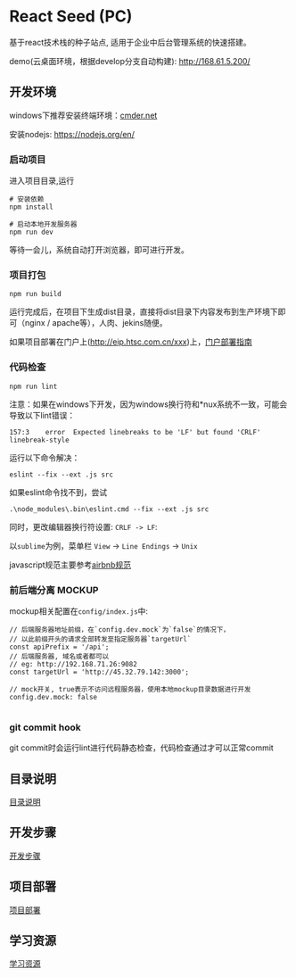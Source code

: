 
# React Seed (PC)

基于react技术栈的种子站点, 适用于企业中后台管理系统的快速搭建。

demo(云桌面环境，根据develop分支自动构建): http://168.61.5.200/

## 开发环境

windows下推荐安装终端环境：[cmder.net](http://cmder.net/)

安装nodejs: https://nodejs.org/en/

### 启动项目

进入项目目录,运行

```
# 安装依赖
npm install

# 启动本地开发服务器
npm run dev
```

等待一会儿，系统自动打开浏览器，即可进行开发。

### 项目打包

```
npm run build
```

运行完成后，在项目下生成dist目录，直接将dist目录下内容发布到生产环境下即可（nginx / apache等），人肉、jekins随便。

如果项目部署在门户上(http://eip.htsc.com.cn/xxx)上，[门户部署指南](docs/withContextPath.md)

### 代码检查

```
npm run lint
```

注意：如果在windows下开发，因为windows换行符和*nux系统不一致，可能会导致以下lint错误：

```
157:3    error  Expected linebreaks to be 'LF' but found 'CRLF'  linebreak-style
```

运行以下命令解决：

```
eslint --fix --ext .js src
```

如果eslint命令找不到，尝试

```
.\node_modules\.bin\eslint.cmd --fix --ext .js src
```

同时，更改编辑器换行符设置: `CRLF -> LF`:

以`sublime`为例，菜单栏 `View` -> `Line Endings` -> `Unix`
 
javascript规范主要参考[airbnb规范](https://github.com/airbnb/javascript)

### 前后端分离 MOCKUP

mockup相关配置在`config/index.js`中:

```
// 后端服务器地址前缀，在`config.dev.mock`为`false`的情况下，
// 以此前缀开头的请求全部转发至指定服务器`targetUrl`
const apiPrefix = '/api';
// 后端服务器, 域名或者都可以
// eg: http://192.168.71.26:9082
const targetUrl = 'http://45.32.79.142:3000';

// mock开关, true表示不访问远程服务器，使用本地mockup目录数据进行开发
config.dev.mock: false
  
```

### git commit hook

git commit时会运行lint进行代码静态检查，代码检查通过才可以正常commit

## 目录说明

[目录说明](docs/catelog.md)

## 开发步骤

[开发步骤](docs/dev.md)

## 项目部署

[项目部署](docs/online.md)

## 学习资源

[学习资源](docs/study.md)


